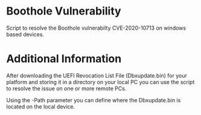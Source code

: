 # Boothole Vulnerability

Script to resolve the Boothole vulnerabilty CVE-2020-10713 on windows based devices.

# Additional Information

After downloading the UEFI Revocation List File (Dbxupdate.bin) for your platform and storing it in a directory on your local PC you can use the script to resolve the issue on one or more remote PCs.

Using the -Path parameter you can define where the Dbxupdate.bin is located on the local device.
